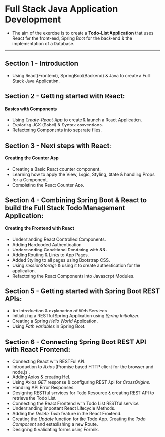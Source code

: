 # Full Stack Java Application Development
- The aim of the exercise is to create a **Todo-List Application** that uses React for the front-end, Spring Boot for the back-end & the implementation of a Database.
--- 
## Section 1 - Introduction
* Using React(Frontend), SpringBoot(Backend) & Java to create a Full Stack Java Application.
## Section 2 - Getting started with React:
#### Basics with Components
* Using *Create-React-App* to create & launch a React Application.
* Exploring JSX (Babel) & Syntax conventions.
* Refactoring Components into seperate files.
## Section 3 - Next steps with React:
#### Creating the Counter App
* Creating a Basic React counter component.
* Learning how to apply the View, Logic, Styling, State & handling Props for a Component.
* Completing the React Counter App.
## Section 4 - Combining Spring Boot & React to build the Full Stack Todo Management Application:
#### Creating the Frontend with React
* Understanding React Controlled Components.
* Adding Hardcoded Authentication.
* Understanding Conditional Rendering with *&&*.
* Adding Routing & Links to App Pages.
* Added Styling to all pages using Bootstrap CSS.
* Using *sessionStorage* & using it to create authentication for the application.
* Refactoring the React Components into Javascript Modules.
## Section 5 - Getting started with Spring Boot REST APIs:
* An Introduction & explanation of Web Services.
* Initializing a RESTful Spring Application using *Spring Initializer*.
* Creating a Spring *Hello World* Application.
* Using *Path variables* in Spring Boot.
## Section 6 - Connecting Spring Boot REST API with React Frontend:
* Connecting React with RESTFul API.
* Introduction to *Axios* (Promise based HTTP client for the browser and node.js).
* Adding Axios & creating Hel.
* Using Axios *GET* response & configuring REST Api for *CrossOrigins*.
* Handling API Error Responses.
* Designing RESTful services for Todo Resource & creating REST API to retrieve the Todo List.
* Connecting the React Frontend with Todo List RESTful service.
* Understanding important React Lifecycle Methods.
* Adding the *Delete Todo* feature in the React Frontend.
* Creating the *Update* function for the Todo App. Creating the *Todo Component* and establishing a new Route.
* Designing & validating forms using Formik.